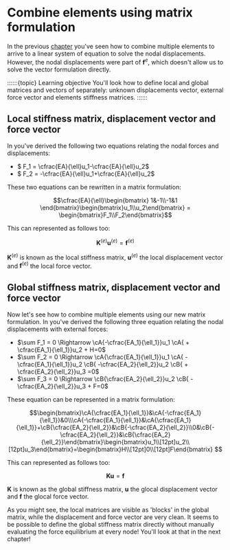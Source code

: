 # Combine elements using matrix formulation

In the previous [chapter](./combine.md) you've seen how to combine multiple elements to arrive to a linear system of equation to solve the nodal displacements. However, the nodal displacements were part of $\mathbf{f}^e$, which doesn't allow us to solve the vector formulation directly.

::::::{topic} Learning objective
You'll look how to define local and global matrices and vectors of separately: unknown displacements vector, external force vector and elements stiffness matrices.
::::::

## Local stiffness matrix, displacement vector and force vector
In [](./single_element.md) you've derived the following two equations relating the nodal forces and displacements:

- $ F_1 = \cfrac{EA}{\ell}u_1-\cfrac{EA}{\ell}u_2$
- $ F_2 = -\cfrac{EA}{\ell}u_1+\cfrac{EA}{\ell}u_2$

These two equations can be rewritten in a matrix formulation:

$$\cfrac{EA}{\ell}\begin{bmatrix} 1&-1\\-1&1 \end{bmatrix}\begin{bmatrix}u_1\\u_2\end{bmatrix} = \begin{bmatrix}F_1\\F_2\end{bmatrix}$$

This can represented as follows too:

$$
\mathbf{K}^{(e)}\mathbf{u}^{(e)}=\mathbf{f}^{(e)}
$$

$\mathbf{K}^{(e)}$ is known as the local stiffness matrix, $\mathbf{u}^{(e)}$ the local displacement vector and $\mathbf{f}^{(e)}$ the local force vector.

## Global stiffness matrix, displacement vector and force vector
Now let's see how to combine multiple elements using our new matrix formulation. In [](./combine.md) you've derived the following three equation relating the nodal displacements with external forces:

- $\sum F_1 = 0 \Rightarrow \cA{-\cfrac{EA_1}{\ell_1}}u_1 \cA{ + \cfrac{EA_1}{\ell_1}}u_2 + H=0$
- $\sum F_2 = 0 \Rightarrow \cA{\cfrac{EA_1}{\ell_1}}u_1 \cA{ - \cfrac{EA_1}{\ell_1}}u_2 \cB{ -\cfrac{EA_2}{\ell_2}}u_2 \cB{ + \cfrac{EA_2}{\ell_2}}u_3 =0$
- $\sum F_3 = 0 \Rightarrow \cB{\cfrac{EA_2}{\ell_2}}u_2 \cB{ - \cfrac{EA_2}{\ell_2}}u_3 + F=0$ 

These equation can be represented in a matrix formulation:

$$\begin{bmatrix}\cA{\cfrac{EA_1}{\ell_1}}&\cA{-\cfrac{EA_1}{\ell_1}}&0\\\cA{-\cfrac{EA_1}{\ell_1}}&\cA{\cfrac{EA_1}{\ell_1}}+\cB{\cfrac{EA_2}{\ell_2}}&\cB{-\cfrac{EA_2}{\ell_2}}\\0&\cB{-\cfrac{EA_2}{\ell_2}}&\cB{\cfrac{EA_2}{\ell_2}}\end{bmatrix}\begin{bmatrix}u_1\\[12pt]u_2\\[12pt]u_3\end{bmatrix}=\begin{bmatrix}H\\[12pt]0\\[12pt]F\end{bmatrix} $$

This can represented as follows too:

$$\mathbf{K}\mathbf{u}=\mathbf{f}$$


$\mathbf{K}$ is known as the global stiffness matrix, $\mathbf{u}$ the glocal displacement vector and $\mathbf{f}$ the glocal force vector.

As you might see, the local matrices are visible as 'blocks' in the global matrix, while the displacement and force vector are very clean. It seems to be possible to define the global stiffness matrix directly without manually evaluating the force equilibrium at every node! You'll look at that in the next chapter!